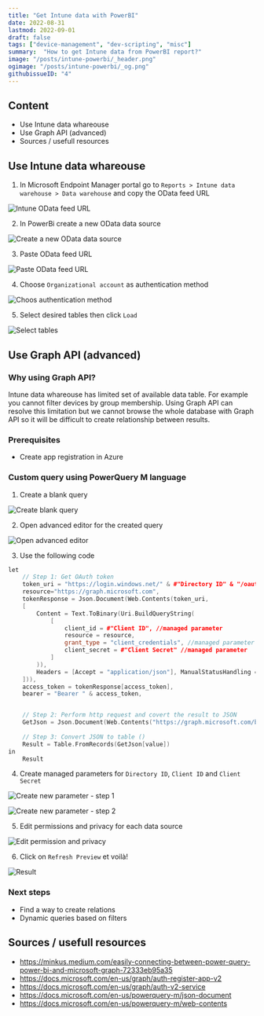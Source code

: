 ```yaml
---
title: "Get Intune data with PowerBI"
date: 2022-08-31
lastmod: 2022-09-01
draft: false
tags: ["device-management", "dev-scripting", "misc"]
summary:  "How to get Intune data from PowerBI report?"
image: "/posts/intune-powerbi/_header.png"
ogimage: "/posts/intune-powerbi/_og.png"
githubissueID: "4" 
---
```


## Content
* Use Intune data whareouse
* Use Graph API (advanced)
* Sources / usefull resources


## Use Intune data whareouse
1. In Microsoft Endpoint Manager portal go to `Reports > Intune data warehouse > Data warehouse` and copy the OData feed URL

![Intune OData feed URL](/posts/intune-powerbi/intune-odata-feed.png)

2. In PowerBi create a new OData data source

![Create a new OData data source](/posts/intune-powerbi/create-odata-feed.png)

3. Paste OData feed URL

![Paste OData feed URL](/posts/intune-powerbi/paste-odata-feed.png)

4. Choose `Organizational account` as authentication method

![Choos authentication method](/posts/intune-powerbi/auth-organizational-account.png)

5. Select desired tables then click `Load`

![Select tables](/posts/intune-powerbi/choose-tables.png)


## Use Graph API (advanced)

### Why using Graph API?

Intune data whareouse has limited set of available data table. For example you cannot filter devices by group membership. Using Graph API can resolve this limitation but we cannot browse the whole database with Graph API so it will be difficult to create relationship between results.

### Prerequisites
* Create app registration in Azure

### Custom query using PowerQuery M language

1. Create a blank query

![Create blank query](/posts/intune-powerbi/select-blank-query.png)

2. Open advanced editor for the created query

![Open advanced editor](/posts/intune-powerbi/open-advanced-editor.png)

3. Use the following code
```c++
let
    // Step 1: Get OAuth token
    token_uri = "https://login.windows.net/" & #"Directory ID" & "/oauth2/token",
    resource="https://graph.microsoft.com",
    tokenResponse = Json.Document(Web.Contents(token_uri,
    [
        Content = Text.ToBinary(Uri.BuildQueryString(
            [
                client_id = #"Client ID", //managed parameter
                resource = resource,
                grant_type = "client_credentials", //managed parameter
                client_secret = #"Client Secret" //managed parameter
            ]
        )),
        Headers = [Accept = "application/json"], ManualStatusHandling = {400}
    ])),
    access_token = tokenResponse[access_token],
    bearer = "Bearer " & access_token,


    // Step 2: Perform http request and covert the result to JSON
    GetJson = Json.Document(Web.Contents("https://graph.microsoft.com/beta/users?", [Headers=[Accept="application/json", Authorization=bearer]])),
        
    // Step 3: Convert JSON to table ()
    Result = Table.FromRecords(GetJson[value])
in
    Result
```
4. Create managed parameters for ``Directory ID``, ``Client ID`` and ``Client Secret``

![Create new parameter - step 1](/posts/intune-powerbi/create-new-parameter-1.png)

![Create new parameter - step 2](/posts/intune-powerbi/create-new-parameter-2.png)

5. Edit permissions and privacy for each data source

![Edit permission and privacy](/posts/intune-powerbi/permissions.png)

6. Click on `Refresh Preview` et voilà!

![Result](/posts/intune-powerbi/results.png)


### Next steps
* Find a way to create relations
* Dynamic queries based on filters


## Sources / usefull resources

* https://minkus.medium.com/easily-connecting-between-power-query-power-bi-and-microsoft-graph-72333eb95a35
* https://docs.microsoft.com/en-us/graph/auth-register-app-v2
* https://docs.microsoft.com/en-us/graph/auth-v2-service
* https://docs.microsoft.com/en-us/powerquery-m/json-document
* https://docs.microsoft.com/en-us/powerquery-m/web-contents


